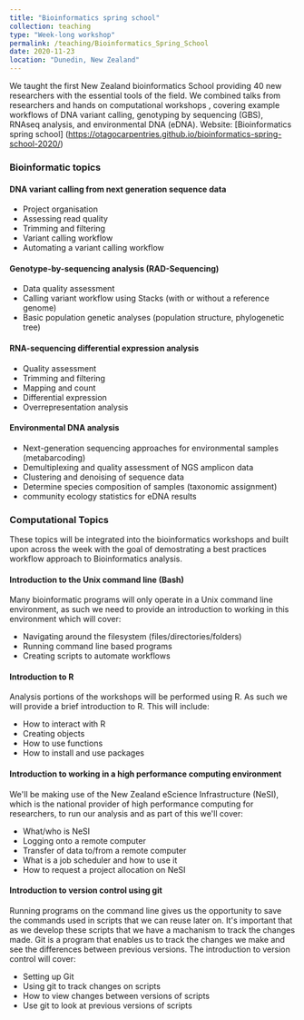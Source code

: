 ```yaml
---
title: "Bioinformatics spring school"
collection: teaching
type: "Week-long workshop"
permalink: /teaching/Bioinformatics_Spring_School
date: 2020-11-23
location: "Dunedin, New Zealand"
---
```


We taught the first New Zealand bioinformatics School providing 40 new researchers with the essential tools of the field. We combined talks from researchers and hands on computational workshops , covering example workflows of DNA variant calling, genotyping by sequencing (GBS), RNAseq analysis, and environmental DNA (eDNA).
Website: [Bioinformatics spring school] (https://otagocarpentries.github.io/bioinformatics-spring-school-2020/)


### Bioinformatic topics


#### DNA variant calling from next generation sequence data

- Project organisation
- Assessing read quality
- Trimming and filtering
- Variant calling workflow
- Automating a variant calling workflow


#### Genotype-by-sequencing analysis (RAD-Sequencing)
 
- Data quality assessment
- Calling variant workflow using Stacks (with or without a reference genome)
- Basic population genetic analyses (population structure, phylogenetic tree) 

#### RNA-sequencing differential expression analysis

- Quality assessment
- Trimming and filtering
- Mapping and count
- Differential expression
- Overrepresentation analysis

#### Environmental DNA analysis
 
- Next-generation sequencing approaches for environmental samples (metabarcoding)
- Demultiplexing and quality assessment of NGS amplicon data
- Clustering and denoising of sequence data
- Determine species composition of samples (taxonomic assignment)
- community ecology statistics for eDNA results

### Computational Topics

These topics will be integrated into the bioinformatics workshops and built upon across the week with the goal of demostrating a best practices workflow approach to Bioinformatics analysis.

#### Introduction to the Unix command line (Bash)

Many bioinformatic programs will only operate in a Unix command line environment, as such we need to provide an introduction to working in this environment which will cover:

- Navigating around the filesystem (files/directories/folders)
- Running command line based programs
- Creating scripts to automate workflows

#### Introduction to R

Analysis portions of the workshops will be performed using R. As such we will provide a brief introduction to R. This will include:

- How to interact with R
- Creating objects
- How to use functions
- How to install and use packages

#### Introduction to working in a high performance computing environment

We'll be making use of the New Zealand eScience Infrastructure (NeSI), which is the national provider of high performance computing for researchers, to run our analysis and as part of this we'll cover:

- What/who is NeSI
- Logging onto a remote computer
- Transfer of data to/from a remote computer
- What is a job scheduler and how to use it
- How to request a project allocation on NeSI


#### Introduction to version control using git

Running programs on the command line gives us the opportunity to save the commands used in scripts that we can reuse later on. It's important that as we develop these scripts that we have a machanism to track the changes made. Git is a program that enables us to track the changes we make and see the differences between previous versions. The introduction to version control will cover:

- Setting up Git
- Using git to track changes on scripts
- How to view changes between versions of scripts
- Use git to look at previous versions of scripts
